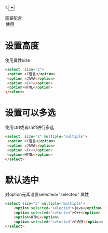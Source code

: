 1.<select> 即下拉列表


需要配合<option>使用

# 设置高度

使用属性size

```html
<select  size="2">
 <option >C语言</option>
 <option >JAVA</option>
 <option >C++</option>
 <option>HTML</option>
</select>
```

# 设置可以多选

使用ctrl或者shift进行多选

```html
<select  size="2" multiple="multiple">
 <option >C语言</option>
 <option >JAVA</option>
 <option >C++</option>
 <option>HTML</option>
</select>
```

# 默认选中

对option元素设置selected="selected" 属性

```html
<select size="3" multiple="multiple">
    <option selected="selected">java</option>
    <option selected="selected">C++</option>
    <option>HTML</option>
    <option selected="selected">C语言</option>
</select>
```

